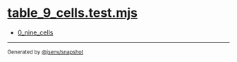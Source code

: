 # [table_9_cells.test.mjs](../table_9_cells.test.mjs)


- [0_nine_cells](0_nine_cells/0_nine_cells.md)

---

<sub>
  Generated by <a href="https://github.com/jsenv/core/tree/main/packages/independent/snapshot">@jsenv/snapshot</a>
</sub>
